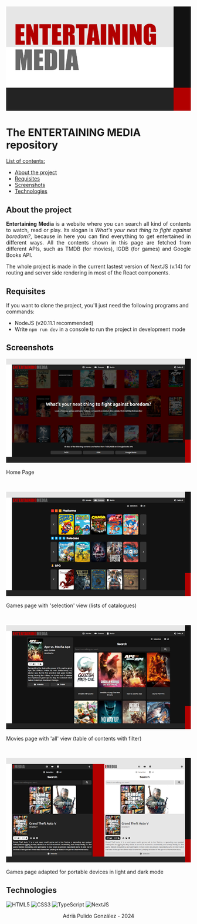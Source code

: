 ![Entertaining Media Front Page](/README%20sources/repositoryImage.png)

# The **ENTERTAINING MEDIA** repository

<u>List of contents:</u>

- [About the project](#about-the-project)
- [Requisites](#requisites)
- [Screenshots](#screenshots)
- [Technologies](#technologies)

## About the project

<p align="justify"><strong>Entertaining Media</strong> is a website where you can search all kind of contents to watch, read or play. Its slogan is <i>What's your next thing to fight against boredom?</i>, because in here you can find everything to get entertained in different ways. All the contents shown in this page are fetched from different APIs, such as TMDB (for movies), IGDB (for games) and Google Books API.</p>

<p align="justify">The whole project is made in the current lastest version of NextJS (v.14) for routing and server side rendering in most of the React components.</p>

## Requisites
If you want to clone the project, you'll just need the following programs and commands:
  
  - NodeJS (v20.11.1 recommended)
  - Write `npm run dev` in a console to run the project in development mode

## Screenshots
![Home page](/README%20sources/homePage.png)
<p>Home Page</p>
<br/>

![Selection view](/README%20sources/selectionView.png)
<p>Games page with 'selection' view (lists of catalogues)</p>
<br/>

![All view](/README%20sources/allView.png)
<p>Movies page with 'all' view (table of contents with filter)</p>
<br/>

![Portable device view in light and dark mode](/README%20sources/deviceViewMode.png)
<p>Games page adapted for portable devices in light and dark mode</p>

## Technologies
![HTML5](https://img.shields.io/badge/HTML5-E34F26?style=for-the-badge&logo=html5&logoColor=white)
![CSS3](https://img.shields.io/badge/CSS3-1572B6?style=for-the-badge&logo=css3&logoColor=white)
![TypeScript](https://img.shields.io/badge/Typescript-007ACC?style=for-the-badge&logo=typescript&logoColor=white&color=blue)
![NextJS](https://img.shields.io/badge/next%20js-000000?style=for-the-badge&logo=nextdotjs&logoColor=white)

<p align="center">Adrià Pulido González - 2024</p>